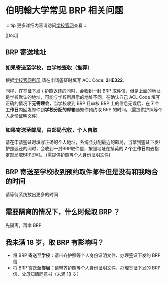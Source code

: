 # 伯明翰大学常见 BRP 相关问题

::: tip
更多详细内容请访问[学校官网](https://intranet.birmingham.ac.uk/student/student-hub/menu.aspx?nodeId=3355)查看
:::

[[toc]]

## BRP 寄送地址

### 如果寄送至学校，由学校签收（推荐）

根据[学校官网所示](https://intranet.birmingham.ac.uk/student/student-hub/solution.aspx?nodeId=3357),请在申请签证时填写 ACL Code: **2HE322**.

同样，在签证下发 / 护照返还的同时，会收到一封 BRP 取件信，但是上面的地址是学校默认的地址，可能与学校所展示的地址不同，在确认自己 ACL Code 填写正确的情况下**无需理会**，当学校收到 BRP 且审核 BRP 上的信息无误后，在 **7 个工作日**内回发邮件到**学校分配的邮箱**通知你预约取 BRP 的时间。(需提供护照等个人身份证明文件)

### 如果寄送至邮局，由邮局代收，个人自取
 
请在申请签证时填写正确的个人地址，系统会分配最近的邮局，当拿到签证下发/护照返还的同时，会收到一封BRP取件信，按照地址在抵英的 **7 个工作日**内去指定邮局取BRP即可。 (需提供护照等个人身份证明文件)

## BRP 寄送至学校收到预约取件邮件但是没有和我吻合的时间

请等待系统放出更多的时间 

## 需要隔离的情况下，什么时候取 BRP ？

先隔离，再拿 BRP

## 我未满 18 岁，取 BRP 有影响吗？

* 将 BRP 寄送至**学校**：请带齐护照等个人身份证明文件、办理签证下发的 BRP 信
* 将 BRP 寄送至**邮局**：请带齐护照等个人身份证明文件、办理签证下发的 BRP 信、父母知情同意书（未满 18 岁）



